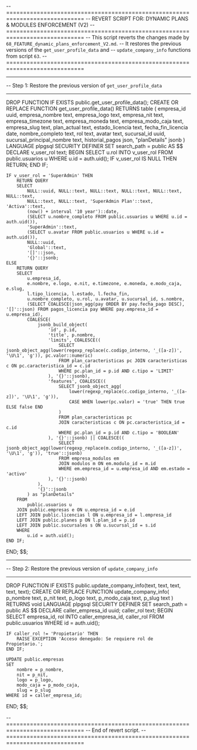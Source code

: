 -- =============================================================================
-- REVERT SCRIPT FOR: DYNAMIC PLANS & MODULES ENFORCEMENT (V2)
-- =============================================================================
-- This script reverts the changes made by `68_FEATURE_dynamic_plans_enforcement_V2.md`.
-- It restores the previous versions of the `get_user_profile_data` and
-- `update_company_info` functions from script `63`.
-- =============================================================================

-- -----------------------------------------------------------------------------
-- Step 1: Restore the previous version of `get_user_profile_data`
-- -----------------------------------------------------------------------------
DROP FUNCTION IF EXISTS public.get_user_profile_data();
CREATE OR REPLACE FUNCTION get_user_profile_data()
RETURNS table (
    empresa_id uuid,
    empresa_nombre text,
    empresa_logo text,
    empresa_nit text,
    empresa_timezone text,
    empresa_moneda text,
    empresa_modo_caja text,
    empresa_slug text,
    plan_actual text,
    estado_licencia text,
    fecha_fin_licencia date,
    nombre_completo text,
    rol text,
    avatar text,
    sucursal_id uuid,
    sucursal_principal_nombre text,
    historial_pagos json,
    "planDetails" jsonb
)
LANGUAGE plpgsql
SECURITY DEFINER
SET search_path = public
AS $$
DECLARE
    v_user_rol text;
BEGIN
    SELECT u.rol INTO v_user_rol FROM public.usuarios u WHERE u.id = auth.uid();
    IF v_user_rol IS NULL THEN RETURN; END IF;
    
    IF v_user_rol = 'SuperAdmin' THEN
        RETURN QUERY
        SELECT
            NULL::uuid, NULL::text, NULL::text, NULL::text, NULL::text, NULL::text,
            NULL::text, NULL::text, 'SuperAdmin Plan'::text, 'Activa'::text,
            (now() + interval '10 year')::date,
            (SELECT u.nombre_completo FROM public.usuarios u WHERE u.id = auth.uid()),
            'SuperAdmin'::text,
            (SELECT u.avatar FROM public.usuarios u WHERE u.id = auth.uid()),
            NULL::uuid,
            'Global'::text,
            '[]'::json,
            '{}'::jsonb;
    ELSE
        RETURN QUERY
        SELECT
            u.empresa_id,
            e.nombre, e.logo, e.nit, e.timezone, e.moneda, e.modo_caja, e.slug,
            l.tipo_licencia, l.estado, l.fecha_fin,
            u.nombre_completo, u.rol, u.avatar, u.sucursal_id, s.nombre,
            (SELECT COALESCE(json_agg(pay ORDER BY pay.fecha_pago DESC), '[]'::json) FROM pagos_licencia pay WHERE pay.empresa_id = u.empresa_id),
            COALESCE(
                jsonb_build_object(
                    'id', p.id,
                    'title', p.nombre,
                    'limits', COALESCE((
                        SELECT jsonb_object_agg(lower(regexp_replace(c.codigo_interno, '_([a-z])', '\U\1', 'g')), pc.valor::numeric)
                        FROM plan_caracteristicas pc JOIN caracteristicas c ON pc.caracteristica_id = c.id
                        WHERE pc.plan_id = p.id AND c.tipo = 'LIMIT'
                    ), '{}'::jsonb),
                    'features', COALESCE((
                        SELECT jsonb_object_agg(
                            lower(regexp_replace(c.codigo_interno, '_([a-z])', '\U\1', 'g')),
                            CASE WHEN lower(pc.valor) = 'true' THEN true ELSE false END
                        )
                        FROM plan_caracteristicas pc
                        JOIN caracteristicas c ON pc.caracteristica_id = c.id
                        WHERE pc.plan_id = p.id AND c.tipo = 'BOOLEAN'
                    ), '{}'::jsonb) || COALESCE((
                        SELECT jsonb_object_agg(lower(regexp_replace(m.codigo_interno, '_([a-z])', '\U\1', 'g')), 'true'::jsonb)
                        FROM empresa_modulos em
                        JOIN modulos m ON em.modulo_id = m.id
                        WHERE em.empresa_id = u.empresa_id AND em.estado = 'activo'
                    ), '{}'::jsonb)
                ),
                '{}'::jsonb
            ) as "planDetails"
        FROM
            public.usuarios u
        JOIN public.empresas e ON u.empresa_id = e.id
        LEFT JOIN public.licencias l ON u.empresa_id = l.empresa_id
        LEFT JOIN public.planes p ON l.plan_id = p.id
        LEFT JOIN public.sucursales s ON u.sucursal_id = s.id
        WHERE
            u.id = auth.uid();
    END IF;
END;
$$;


-- -----------------------------------------------------------------------------
-- Step 2: Restore the previous version of `update_company_info`
-- -----------------------------------------------------------------------------
DROP FUNCTION IF EXISTS public.update_company_info(text, text, text, text, text);
CREATE OR REPLACE FUNCTION update_company_info(
    p_nombre text,
    p_nit text,
    p_logo text,
    p_modo_caja text,
    p_slug text
)
RETURNS void
LANGUAGE plpgsql
SECURITY DEFINER
SET search_path = public
AS $$
DECLARE
    caller_empresa_id uuid;
    caller_rol text;
BEGIN
    SELECT empresa_id, rol INTO caller_empresa_id, caller_rol
    FROM public.usuarios WHERE id = auth.uid();

    IF caller_rol != 'Propietario' THEN
        RAISE EXCEPTION 'Acceso denegado: Se requiere rol de Propietario.';
    END IF;

    UPDATE public.empresas
    SET
        nombre = p_nombre,
        nit = p_nit,
        logo = p_logo,
        modo_caja = p_modo_caja,
        slug = p_slug
    WHERE id = caller_empresa_id;
END;
$$;

-- =============================================================================
-- End of revert script.
-- =============================================================================
